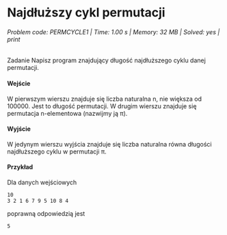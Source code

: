 # Najdłuższy cykl permutacji
###### Problem code: PERMCYCLE1 \| Time: 1.00 s \| Memory: 32 MB \| Solved: yes \| print

Zadanie
Napisz program znajdujący długość najdłuższego cyklu danej permutacji.

#### Wejście
W pierwszym wierszu znajduje się liczba naturalna n, nie większa od 100000. Jest to długość permutacji.
W drugim wierszu znajduje się permutacja n-elementowa (nazwijmy ją π).

#### Wyjście
W jedynym wierszu wyjścia znajduje się liczba naturalna równa długości najdłuższego cyklu w permutacji π.

#### Przykład
Dla danych wejściowych

```
10
3 2 1 6 7 9 5 10 8 4
```
poprawną odpowiedzią jest
```
5
```
